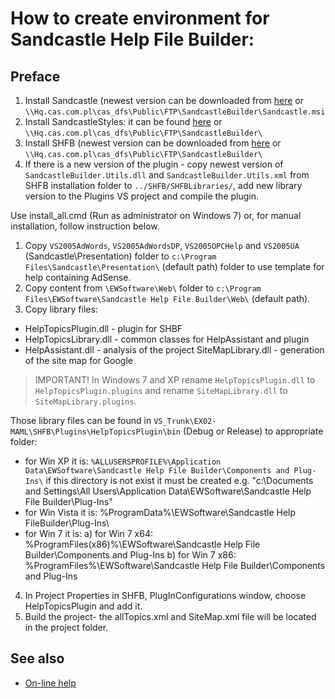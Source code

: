 # How to create environment for Sandcastle Help File Builder:

## Preface

1. Install Sandcastle (newest version can be downloaded from [here](http://sandcastle.codeplex.com) or `\\Hq.cas.com.pl\cas_dfs\Public\FTP\SandcastleBuilder\Sandcastle.msi`
1. Install SandcastleStyles: it can be found [here](http://sandcastlestyles.codeplex.com/) or `\\Hq.cas.com.pl\cas_dfs\Public\FTP\SandcastleBuilder\`
1. Install SHFB (newest version can be downloaded from [here](http://shfb.codeplex.com) or `\\Hq.cas.com.pl\cas_dfs\Public\FTP\SandcastleBuilder\`
1. If there is a new version of the plugin - copy newest version of `SandcastleBuilder.Utils.dll` and `SandcastleBuilder.Utils.xml` from SHFB installation folder to `../SHFB/SHFBLibraries/`, add new library version to the Plugins VS project and compile the plugin.

Use install_all.cmd (Run as administrator on Windows 7) or, for manual installation, follow instruction below.

1. Copy `VS2005AdWords`, `VS2005AdWordsDP`, `VS2005OPCHelp` and `VS2005UA` (Sandcastle\Presentation\) folder to `c:\Program Files\Sandcastle\Presentation\` (default path) folder to use template for help containing AdSense.
1. Copy content from `\EWSoftware\Web\` folder to  `c:\Program Files\EWSoftware\Sandcastle Help File Builder\Web\` (default path).
1. Copy library files:

* HelpTopicsPlugin.dll - plugin for SHBF
* HelpTopicsLibrary.dll - common classes for HelpAssistant and plugin
* HelpAssistant.dll - analysis of the project
 SiteMapLibrary.dll - generation of the site map for Google 

> IMPORTANT! In Windows 7 and XP rename `HelpTopicsPlugin.dll` to `HelpTopicsPlugin.plugins` and rename `SiteMapLibrary.dll` to `SiteMapLibrary.plugins`.

Those library files can be found in `VS_Trunk\EX02-MAML\SHFB\Plugins\HelpTopicsPlugin\bin` (Debug or Release) to appropriate folder:

* for Win XP it is: `%ALLUSERSPROFILE%\Application Data\EWSoftware\Sandcastle Help File Builder\Components and Plug-Ins\` if this directory is not exist it must be created e.g. "c:\Documents and Settings\All Users\Application Data\EWSoftware\Sandcastle Help File Builder\Plug-Ins"
* for Win Vista it is: %ProgramData%\EWSoftware\Sandcastle Help FileBuilder\Plug-Ins\
* for Win 7 it is: 
  a) for Win 7 x64: %ProgramFiles(x86)%\EWSoftware\Sandcastle Help File Builder\Components and Plug-Ins
   b) for Win 7 x86: %ProgramFiles%\EWSoftware\Sandcastle Help File Builder\Components and Plug-Ins

4. In Project Properties in SHFB, PlugInConfigurations window, choose HelpTopicsPlugin and add it.
1. Build the project- the allTopics.xml and SiteMap.xml file will be located in the project folder.

## See also

* [On-line help](https://commsvr-com.github.io/SHFB.HelpAssistant/Help/index.html)
